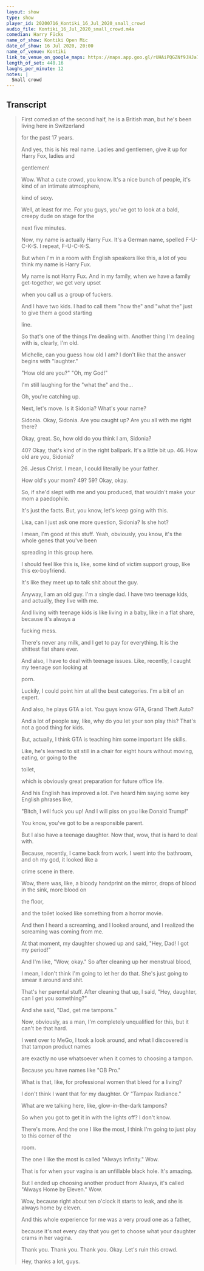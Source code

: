 ```yaml
---
layout: show
type: show
player_id: 20200716_Kontiki_16_Jul_2020_small_crowd
audio_file: Kontiki_16_Jul_2020_small_crowd.m4a
comedian: Harry Fücks
name_of_show: Kontiki Open Mic
date_of_show: 16 Jul 2020, 20:00
name_of_venue: Kontiki
link_to_venue_on_google_maps: https://maps.app.goo.gl/rUHAiPQGZNf9JHJa7
length_of_set: 440.16
laughs_per_minute: 12
notes: |
  Small crowd
---
```



<h2><i class="fas fa-file-alt"></i> Transcript</h2>

> First comedian of the second half, he is a British man, but he's been living here in Switzerland
>
> for the past 17 years.
>
> And yes, this is his real name. Ladies and gentlemen, give it up for Harry Fox, ladies and
>
> gentlemen!
>
> Wow. What a cute crowd, you know. It's a nice bunch of people, it's kind of an intimate atmosphere,
>
> kind of sexy.
>
> Well, at least for me. For you guys, you've got to look at a bald, creepy dude on stage for the
>
> next five minutes.
>
> Now, my name is actually Harry Fux. It's a German name, spelled F-U-C-K-S. I repeat, F-U-C-K-S.
>
> But when I'm in a room with English speakers like this, a lot of you think my name is Harry Fux.
>
> My name is not Harry Fux. And in my family, when we have a family get-together, we get very upset
>
> when you call us a group of fuckers.
>
> And I have two kids. I had to call them "how the" and "what the" just to give them a good starting
>
> line.
>
> So that's one of the things I'm dealing with. Another thing I'm dealing with is, clearly, I'm old.
>
> Michelle, can you guess how old I am? I don't like that the answer begins with "laughter."
>
> "How old are you?" "Oh, my God!"
>
> I'm still laughing for the "what the" and the...
>
> Oh, you're catching up.
>
> Next, let's move. Is it Sidonia? What's your name?
>
> Sidonia. Okay, Sidonia. Are you caught up? Are you all with me right there?
>
> Okay, great. So, how old do you think I am, Sidonia?
>
> 40? Okay, that's kind of in the right ballpark. It's a little bit up. 46. How old are you, Sidonia?
>
> 26. Jesus Christ. I mean, I could literally be your father.
>
> How old's your mom? 49? 59? Okay, okay.
>
> So, if she'd slept with me and you produced, that wouldn't make your mom a paedophile.
>
> It's just the facts. But, you know, let's keep going with this.
>
> Lisa, can I just ask one more question, Sidonia? Is she hot?
>
> I mean, I'm good at this stuff. Yeah, obviously, you know, it's the whole genes that you've been
>
> spreading in this group here.
>
> I should feel like this is, like, some kind of victim support group, like this ex-boyfriend.
>
> It's like they meet up to talk shit about the guy.
>
> Anyway, I am an old guy. I'm a single dad. I have two teenage kids, and actually, they live with me.
>
> And living with teenage kids is like living in a baby, like in a flat share, because it's always a
>
> fucking mess.
>
> There's never any milk, and I get to pay for everything. It is the shittest flat share ever.
>
> And also, I have to deal with teenage issues. Like, recently, I caught my teenage son looking at
>
> porn.
>
> Luckily, I could point him at all the best categories. I'm a bit of an expert.
>
> And also, he plays GTA a lot. You guys know GTA, Grand Theft Auto?
>
> And a lot of people say, like, why do you let your son play this? That's not a good thing for kids.
>
> But, actually, I think GTA is teaching him some important life skills.
>
> Like, he's learned to sit still in a chair for eight hours without moving, eating, or going to the
>
> toilet,
>
> which is obviously great preparation for future office life.
>
> And his English has improved a lot. I've heard him saying some key English phrases like,
>
> "Bitch, I will fuck you up! And I will piss on you like Donald Trump!"
>
> You know, you've got to be a responsible parent.
>
> But I also have a teenage daughter. Now that, wow, that is hard to deal with.
>
> Because, recently, I came back from work. I went into the bathroom, and oh my god, it looked like a
>
> crime scene in there.
>
> Wow, there was, like, a bloody handprint on the mirror, drops of blood in the sink, more blood on
>
> the floor,
>
> and the toilet looked like something from a horror movie.
>
> And then I heard a screaming, and I looked around, and I realized the screaming was coming from me.
>
> At that moment, my daughter showed up and said, "Hey, Dad! I got my period!"
>
> And I'm like, "Wow, okay." So after cleaning up her menstrual blood,
>
> I mean, I don't think I'm going to let her do that. She's just going to smear it around and shit.
>
> That's her parental stuff. After cleaning that up, I said, "Hey, daughter, can I get you something?"
>
> And she said, "Dad, get me tampons."
>
> Now, obviously, as a man, I'm completely unqualified for this, but it can't be that hard.
>
> I went over to MeGo, I took a look around, and what I discovered is that tampon product names
>
> are exactly no use whatsoever when it comes to choosing a tampon.
>
> Because you have names like "OB Pro."
>
> What is that, like, for professional women that bleed for a living?
>
> I don't think I want that for my daughter. Or "Tampax Radiance."
>
> What are we talking here, like, glow-in-the-dark tampons?
>
> So when you got to get it in with the lights off? I don't know.
>
> There's more. And the one I like the most, I think I'm going to just play to this corner of the
>
> room.
>
> The one I like the most is called "Always Infinity." Wow.
>
> That is for when your vagina is an unfillable black hole. It's amazing.
>
> But I ended up choosing another product from Always, it's called "Always Home by Eleven." Wow.
>
> Wow, because right about ten o'clock it starts to leak, and she is always home by eleven.
>
> And this whole experience for me was a very proud one as a father,
>
> because it's not every day that you get to choose what your daughter crams in her vagina.
>
> Thank you. Thank you. Thank you. Okay. Let's ruin this crowd.
>
> Hey, thanks a lot, guys.
